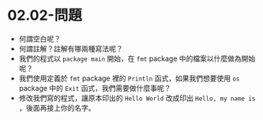 # 02.02-問題

* 何謂空白呢？
* 何謂註解？註解有哪兩種寫法呢？
* 我們的程式以 `package main` 開始，在 `fmt` package 中的檔案以什麼做為開始呢？
* 我們使用定義於 `fmt` package 裡的 `Println` 函式，如果我們想要使用  `os` package 中的 `Exit` 函式，我們需要做什麼事呢？
* 修改我們寫的程式，讓原本印出的 `Hello World` 改成印出 `Hello, my name is` ，後面再接上你的名字。

